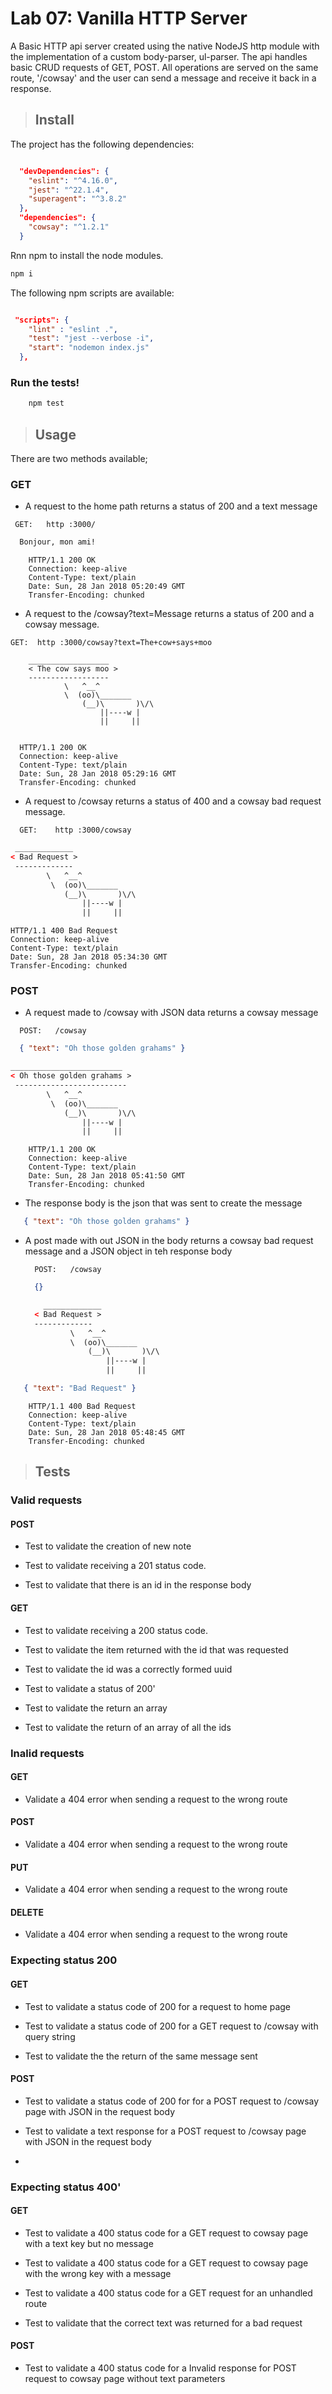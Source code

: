 # Lab 07: Vanilla HTTP Server



A Basic HTTP api server created using the native NodeJS http module with the implementation of a custom body-parser, ul-parser.  The api handles basic CRUD requests of GET, POST.  All operations are served on the same route, '/cowsay' and the user can send a message and receive it back in a response.



>## Install
    
The project has the following dependencies:

```JSON

  "devDependencies": {
    "eslint": "^4.16.0",
    "jest": "^22.1.4",
    "superagent": "^3.8.2"
  },
  "dependencies": {
    "cowsay": "^1.2.1"
  }

```

Rnn npm to install the node modules.

```bash
npm i 
```

The following npm scripts are available:

```JSON

 "scripts": {
    "lint" : "eslint .",
    "test": "jest --verbose -i",
    "start": "nodemon index.js"
  },
```

### Run the tests!

```bash
    npm test
```

>## Usage

There are two methods available;

### GET

  - A request to the home path returns a status of 200 and a text message

```
 GET:   http :3000/
 ```

```HTML
  Bonjour, mon ami!
```

```
    HTTP/1.1 200 OK
    Connection: keep-alive
    Content-Type: text/plain
    Date: Sun, 28 Jan 2018 05:20:49 GMT
    Transfer-Encoding: chunked
```

- A request to the /cowsay?text=Message returns a status of 200 and a cowsay message.

```
GET:  http :3000/cowsay?text=The+cow+says+moo
```

```HTTP
    __________________
    < The cow says moo >
    ------------------
            \   ^__^
            \  (oo)\_______
                (__)\       )\/\
                    ||----w |
                    ||     ||


  ```

  ```
    HTTP/1.1 200 OK
    Connection: keep-alive
    Content-Type: text/plain
    Date: Sun, 28 Jan 2018 05:29:16 GMT
    Transfer-Encoding: chunked
  ```

- A request to /cowsay returns a status of 400 and a cowsay bad request message.

```
  GET:    http :3000/cowsay
```

```HTML
 _____________                         
< Bad Request >
 -------------
        \   ^__^
         \  (oo)\_______
            (__)\       )\/\
                ||----w |
                ||     ||

```

```
HTTP/1.1 400 Bad Request
Connection: keep-alive
Content-Type: text/plain
Date: Sun, 28 Jan 2018 05:34:30 GMT
Transfer-Encoding: chunked
```

### POST

  - A request made to /cowsay with JSON data returns a cowsay message

  ```
    POST:   /cowsay
  ```

  ```JSON
    { "text": "Oh those golden grahams" }
  ```

```HTML
_________________________
< Oh those golden grahams >
 -------------------------
        \   ^__^
         \  (oo)\_______
            (__)\       )\/\
                ||----w |
                ||     ||

```

```
    HTTP/1.1 200 OK
    Connection: keep-alive
    Content-Type: text/plain
    Date: Sun, 28 Jan 2018 05:41:50 GMT
    Transfer-Encoding: chunked
```

- The response body is the json that was sent to create the message

 ```JSON
    { "text": "Oh those golden grahams" }
  ```

- A post made with out JSON in the body returns a cowsay bad request message  and a JSON object in teh response body

  ```
    POST:   /cowsay
  ```

  ```JSON
    {}
  ```

  ```HTML
      _____________
    < Bad Request >
    -------------
            \   ^__^
            \  (oo)\_______
                (__)\       )\/\
                    ||----w |
                    ||     ||

  ```

 ```JSON
    { "text": "Bad Request" }
  ```

```
    HTTP/1.1 400 Bad Request
    Connection: keep-alive
    Content-Type: text/plain
    Date: Sun, 28 Jan 2018 05:48:45 GMT
    Transfer-Encoding: chunked

```


  
>## Tests

  ### Valid requests

  #### POST

  - Test to validate the creation of new note

  - Test to validate receiving a 201 status code.

  - Test to validate that there is an id in the response body

  #### GET

  - Test to validate receiving a 200 status code.

  - Test to validate the item returned with the id that was requested

  - Test to validate the id was a correctly formed uuid

  - Test to validate a status of 200'
  
  - Test to validate the return an array
  
  - Test to validate the return of an array of all the ids

### Inalid requests

  #### GET
     
   - Validate a 404 error when sending a request to the wrong route
    
  #### POST
     
   - Validate a 404 error when sending a request to the wrong route
  
  #### PUT
     
   - Validate a 404 error when sending a request to the wrong route
   
   #### DELETE
     
   - Validate a 404 error when sending a request to the wrong route




### Expecting status 200

#### GET

- Test to validate a status code of 200 for a request to home page

- Test to validate a status code of 200 for a GET request to /cowsay with query string

- Test to validate the the return of the same message sent

#### POST

- Test to validate a status code of 200 for for a POST request to /cowsay page with JSON in the request body

- Test to validate a text response for a POST request to /cowsay page with JSON in the request body

-

  
### Expecting status 400'

#### GET

- Test to validate a 400 status code for a  GET request to cowsay page with a text key but no message

- Test to validate a 400 status code for a  GET request to cowsay page with the wrong key with a message

- Test to validate a 400 status code for a  GET request for an unhandled route

- Test to validate that the correct text was returned for a bad request

#### POST

- Test to validate a 400 status code for a Invalid response for POST request to cowsay page without text parameters
    

